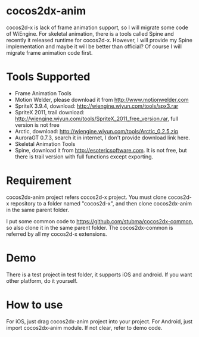 cocos2dx-anim
=============

cocos2d-x is lack of frame animation support, so I will migrate some code of WiEngine. For skeletal animation, there
is a tools called Spine and recently it released runtime for cocos2d-x. However, I will provide my Spine implementation
and maybe it will be better than official? Of course I will migrate frame animation code first.

Tools Supported
=============
 * Frame Animation Tools
  * Motion Welder, please download it from http://www.motionwelder.com
  * SpriteX 3.9.4, download: http://wiengine.wiyun.com/tools/spx3.rar
  * SpriteX 2011, trail download: http://wiengine.wiyun.com/tools/SpriteX_2011_free_version.rar, full version is not free
  * Arctic, download: http://wiengine.wiyun.com/tools/Arctic_0.2.5.zip
  * AuroraGT 0.7.3, search it in internet, I don't provide download link here.
 * Skeletal Animation Tools
  * Spine, download it from http://esotericsoftware.com. It is not free, but there is trail version with full functions except exporting.

Requirement
===========
cocos2dx-anim project refers cocos2d-x project. You must clone cocos2d-x repository to a folder named "cocos2d-x", 
and then clone cocos2dx-anim in the same parent folder. 

I put some common code to https://github.com/stubma/cocos2dx-common, so also clone it in the same parent folder.
The cocos2dx-common is referred by all my cocos2d-x extensions.

Demo
===========
There is a test project in test folder, it supports iOS and android. If you want other platform, do it yourself.

How to use
===========
For iOS, just drag cocos2dx-anim project into your project. For Android, just import cocos2dx-anim module. If not clear, 
refer to demo code.
